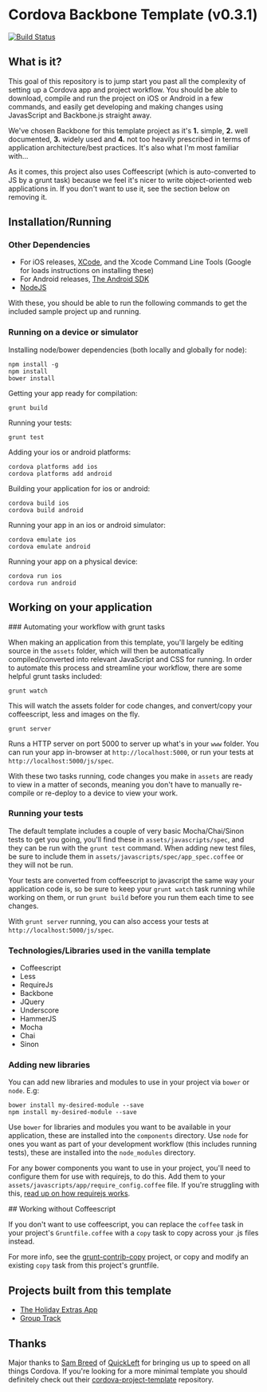 # Cordova Backbone Template (v0.3.1)

[![Build Status](https://travis-ci.org/holidayextras/cordova-backbone-template.png)](https://travis-ci.org/holidayextras/cordova-backbone-template)

## What is it?

This goal of this repository is to jump start you past all the complexity of setting up a Cordova app and project workflow. You should be able to download, compile and run the project on iOS or Android in a few commands, and easily get developing and making changes using JavasScript and Backbone.js straight away.

We've chosen Backbone for this template project as it's **1.** simple, **2.** well documented, **3.** widely used and **4.** not too heavily prescribed in terms of application architecture/best practices. It's also what I'm most familiar with...

As it comes, this project also uses Coffeescript (which is auto-converted to JS by a grunt task) because we feel it's nicer to write object-oriented web applications in. If you don't want to use it, see the section below on removing it.

## Installation/Running

### Other Dependencies
 * For iOS releases, [XCode](https://developer.apple.com/xcode/), and the Xcode Command Line Tools (Google for loads instructions on installing these)
 * For Android releases, [The Android SDK](http://developer.android.com/sdk/index.html)
 * [NodeJS](http://nodejs.org/)
 
With these, you should be able to run the following commands to get the included sample project up and running.

### Running on a device or simulator

Installing node/bower dependencies (both locally and globally for node):

```
npm install -g
npm install 
bower install
```

Getting your app ready for compilation:

```
grunt build
```

Running your tests:

```
grunt test
```

Adding your ios or android platforms:

```
cordova platforms add ios
cordova platforms add android
```

Building your application for ios or android:

```
cordova build ios
cordova build android
```

Running your app in an ios or android simulator:

``` 
cordova emulate ios
cordova emulate android
```

Running your app on a physical device:

```
cordova run ios
cordova run android
```

## Working on your application

### Automating your workflow with grunt tasks

When making an application from this template, you'll largely be editing source in the `assets` folder, which will then be automatically compiled/converted into relevant JavaScript and CSS for running. In order to automate this process and streamline your workflow, there are some helpful grunt tasks included:

```
grunt watch
```
This will watch the assets folder for code changes, and convert/copy your coffeescript, less and images on the fly.

```
grunt server
```
Runs a HTTP server on port 5000 to server up what's in your `www` folder. You can run your app in-browser at `http://localhost:5000`, or run your tests at `http://localhost:5000/js/spec`.

With these two tasks running, code changes you make in `assets` are ready to view in a matter of seconds, meaning you don't have to manually re-compile or re-deploy to a device to view your work.

### Running your tests

The default template includes a couple of very basic Mocha/Chai/Sinon tests to get you going, you'll find these in `assets/javascripts/spec`, and they can be run with the `grunt test` command. When adding new test files, be sure to include them in `assets/javascripts/spec/app_spec.coffee` or they will not be run. 

Your tests are converted from coffeescript to javascript the same way your application code is, so be sure to keep your `grunt watch` task running while working on them, or run `grunt build` before you run them each time to see changes. 

With `grunt server` running, you can also access your tests at `http://localhost:5000/js/spec`.

### Technologies/Libraries used in the vanilla template

 * Coffeescript
 * Less
 * RequireJs
 * Backbone
 * JQuery
 * Underscore
 * HammerJS
 * Mocha
 * Chai
 * Sinon

### Adding new libraries

You can add new libraries and modules to use in your project via `bower` or `node`. E.g:

```
bower install my-desired-module --save
npm install my-desired-module --save
```

Use `bower` for libraries and modules you want to be available in your application, these are installed into the `components` directory. Use `node` for ones you want as part of your development workflow (this includes running tests), these are installed into the `node_modules` directory.

For any bower components you want to use in your project, you'll need to configure them for use with requirejs, to do this. Add them to your `assets/javascripts/app/require_config.coffee` file. If you're struggling with this, [read up on how requirejs works](http://requirejs.org/).


## Working without Coffeescript

If you don't want to use coffeescript, you can replace the `coffee` task in your project's `Gruntfile.coffee` with a `copy` task to copy across your .js files instead.

For more info, see the [grunt-contrib-copy](https://github.com/gruntjs/grunt-contrib-copy) project, or copy and modify an existing `copy` task from this project's gruntfile.

## Projects built from this template

* [The Holiday Extras App](https://play.google.com/store/apps/details?id=com.HolidayExtras.Tripapp)
* [Group Track](https://play.google.com/store/apps/details?id=co.uk.thedumbterminal.grouptracker)

## Thanks

Major thanks to [Sam Breed](https://twitter.com/sambreed) of [QuickLeft](http://quickleft.com/) for bringing us up to speed on all things Cordova. If you're looking for a more minimal template you should definitely check out their [cordova-project-template](https://github.com/quickleft/cordova-project-template) repository.
